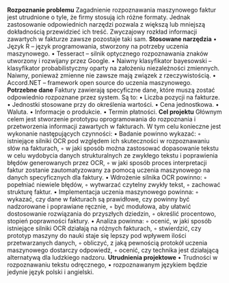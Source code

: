 **Rozpoznanie problemu**
Zagadnienie rozpoznawania maszynowego faktur jest utrudnione o tyle, że firmy stosują ich różne formaty. Jednak zastosowanie odpowiednich narzędzi pozwala z większą lub mniejszą dokładnością przewidzieć ich treść. Zwyczajowy rozkład informacji zawartych w fakturze zawsze pozostaje taki sam.
**Stosowane narzędzia**
• Język R – język programowania, stworzony na potrzeby uczenia maszynowego.
• Tesseract – silnik optycznego rozpoznawania znaków utworzony i rozwijany przez Google.
• Naiwny klasyfikator bayesowski – klasyfikator probabilistyczny oparty na założeniu niezależności zmiennych. Naiwny, ponieważ zmienne nie zawsze mają związek z rzeczywistością.
• Accord.NET – framework open source do uczenia maszynowego.
**Potrzebne dane**
Faktury zawierają specyficzne dane, które muszą zostać odpowiednio rozpoznane przez system. Są to:
• Liczba pozycji na fakturze.
• Jednostki stosowane przy do określenia wartości.
• Cena jednostkowa.
• Waluta.
• Informacje o produkcie.
• Termin płatności.
**Cel projektu**
Głównym celem jest stworzenie prototypu oprogramowania do rozpoznania i przetworzenia informacji zawartych w fakturach. W tym celu konieczne jest wykonanie następujących czynności:
• Badanie powinno wykazać:
    ◦ istniejące silniki OCR pod względem ich skuteczności w rozpoznawaniu słów na fakturach,
    ◦ w jaki sposób można zastosować dopasowanie tekstu w celu wydobycia danych strukturalnych ze zwykłego tekstu i poprawienia błędów generowanych przez OCR,
    ◦ w jaki sposób proces interpretacji faktur zostanie zautomatyzowany za pomocą uczenia maszynowego na danych specyficznych dla faktury.
• Wdrożenie silnika OCR powinno:
    ◦ popełniać niewiele błędów,
    ◦ wytwarzać czytelny zwykły tekst,
    ◦ zachować strukturę faktur.
• Implementacja uczenia maszynowego powinna:
    ◦ wykazać, czy dane w fakturach są prawidłowe, czy powinny być nadzorowane i poprawiane ręcznie,
    ◦ być modułowa, aby ułatwić dostosowanie rozwiązania do przyszłych dziedzin,
    ◦ określić procentowo, stopień poprawności faktury.
• Analiza powinna:
    ◦ ocenić, w jaki sposób istniejące silniki OCR działają na różnych fakturach,
    ◦ stwierdzić, czy prototyp maszyny do nauki staje się lepszy pod wpływem ilości przetwarzanych danych,
    ◦ obliczyć, z jaką pewnością protokół uczenia maszynowego dostarczy odpowiedź,
    ◦ ocenić, czy technika jest działającą alternatywą dla ludzkiego nadzoru.
**Utrudnienia projektowe**
• Trudności w rozpoznawaniu tekstu odręcznego,
• rozpoznawanym językiem będzie jedynie język polski i angielski.
